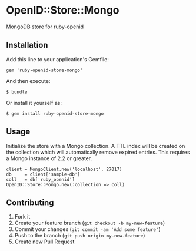 # OpenID::Store::Mongo

MongoDB store for ruby-openid

## Installation

Add this line to your application's Gemfile:

    gem 'ruby-openid-store-mongo'

And then execute:

    $ bundle

Or install it yourself as:

    $ gem install ruby-openid-store-mongo

## Usage

Initialize the store with a Mongo collection.  A TTL index will be created on the collection which will
automatically remove expired entries.  This requires a Mongo instance of 2.2 or greater.

    client = MongoClient.new('localhost', 27017)
    db     = client['sample-db']
    coll   = db['ruby_openid']
    OpenID::Store::Mongo.new(:collection => coll)

## Contributing

1. Fork it
2. Create your feature branch (`git checkout -b my-new-feature`)
3. Commit your changes (`git commit -am 'Add some feature'`)
4. Push to the branch (`git push origin my-new-feature`)
5. Create new Pull Request
